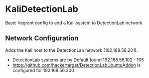 # KaliDetectionLab
Basic Vagrant config to add a Kali system to DetectionLab network

## Network Configuration

Adds the Kali host to the DetectionLab network (192.168.56.201). 

- DetectionLab systems are by Default found 192.168.56.102 - 105
- https://github.com/hackertarget/DetectionLabUbuntuAddon is configured for 192.168.56.200
